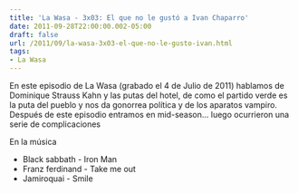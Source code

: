 ```yaml
---
title: 'La Wasa - 3x03: El que no le gustó a Ivan Chaparro'
date: 2011-09-28T22:00:00.002-05:00
draft: false
url: /2011/09/la-wasa-3x03-el-que-no-le-gusto-ivan.html
tags: 
- La Wasa
---
```


En este episodio de La Wasa (grabado el 4 de Julio de 2011) hablamos de Dominique Strauss Kahn y las putas del hotel, de como el partido verde es la puta del pueblo y nos da gonorrea política y de los aparatos vampiro.  
Después de este episodio entramos en mid-season... luego ocurrieron una serie de complicaciones  
  
  
En la música  

*   Black sabbath  \- Iron Man
*   Franz ferdinand  \- Take me out
*   Jamiroquai  \- Smile